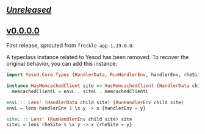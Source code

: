 ## [_Unreleased_](https://github.com/freckle/freckle-app/compare/freckle-http-v0.0.0.0...main)

## [v0.0.0.0](https://github.com/freckle/freckle-app/tree/freckle-http-v0.0.0.0/freckle-http)

First release, sprouted from `freckle-app-1.19.0.0`.

A typeclass instance related to Yesod has been removed. To recover the original behavior,
you can add this instance:

```haskell
import Yesod.Core.Types (HandlerData, RunHandlerEnv, handlerEnv, rheSite)

instance HasMemcachedClient site => HasMemcachedClient (HandlerData child site) where
  memcachedClientL = envL . siteL . memcachedClientL

envL :: Lens' (HandlerData child site) (RunHandlerEnv child site)
envL = lens handlerEnv $ \x y -> x {handlerEnv = y}

siteL :: Lens' (RunHandlerEnv child site) site
siteL = lens rheSite $ \x y -> x {rheSite = y}
```
